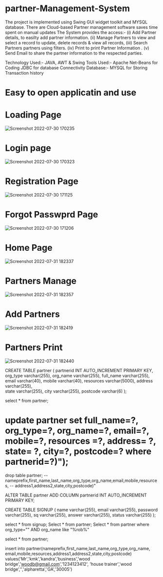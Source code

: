 # partner-Management-System
The project is implemented using Swing GUI widget toolkit and MYSQL database. There are Cloud-based Partner management software saves time spent on manual updates
The System provides the access:-
(i) Add Partner details, to easilty add partner information.
(ii) Manage Partners to view and select a record to update, delete records & view all records,
(iii) Search Partners partners using filters.
(iv) Print to print Partner Information .
(v) Send Email to share the partner information to the respected parties.

Technology Used:- JAVA, AWT & Swing
Tools Used:- Apache Net-Beans for Coding
JDBC for database Connectivity
Database:- MYSQL for Storing Transaction history





# Easy to open applicatin and use 
# Loading Page
![Screenshot 2022-07-30 170235](screen-shots\loadingpage.png)

# Login page

![Screenshot 2022-07-30 170323](screen-shots\loadingpage.png)

# Registration Page

![Screenshot 2022-07-30 171125](screen-shots\signuppage.png)

# Forgot Passwprd Page

![Screenshot 2022-07-30 171206](screen-shots\forgotpassword.png)


# Home Page

![Screenshot 2022-07-31 182337](screen-shots\homepage.png)

# Partners Manage 

![Screenshot 2022-07-31 182357](screen-shots\managepartners.png)

# Add Partners 

![Screenshot 2022-07-31 182419](screen-shots\addpartners.png)

# Partners Print

![Screenshot 2022-07-31 182440](screen-shots\sendemail.png)





CREATE TABLE partner (
    partnerid INT AUTO_INCREMENT PRIMARY KEY,
    org_type varchar(255),
    org_name varchar(255),
    full_name varchar(255),
    email varchar(40),
    mobile varchar(40),
    resources varchar(5000),
    address varchar(255),    
    state varchar(255),
    city varchar(255),
    postcode varchar(6)
);

select * from partner;

# update partner set full_name=?, org_type=?, org_name=?, email=?, mobile=?, resources =?, address= ?, state= ?, city=?, postcode=? where partnerid=?)");

drop table partner;
-- nameprefix,first_name,last_name,org_type,org_name,email,mobile,resources,
-- address1,address2,state,city,postcode)"

ALTER TABLE partner
ADD COLUMN partnerid INT AUTO_INCREMENT PRIMARY KEY;

CREATE TABLE SIGNUP (
    name varchar(255),
    email varchar(255),
    password varchar(255),
    sq varchar(255),
    answer varchar(255),
    status varchar(255)
);

select * from signup;
Select * from partner;
Select * from partner where org_type="" AND org_name like "%rob%"


select * from partner;

insert into partner(nameprefix,first_name,last_name,org_type,org_name,
email,mobile,resources,address1,address2,state,city,postcode)
values('Mr','kmk','kandra','business','wood bridge','woodb@gmail.com','1234123412',
'house trainer','wood bridge','','alpharetta','GA','30005')